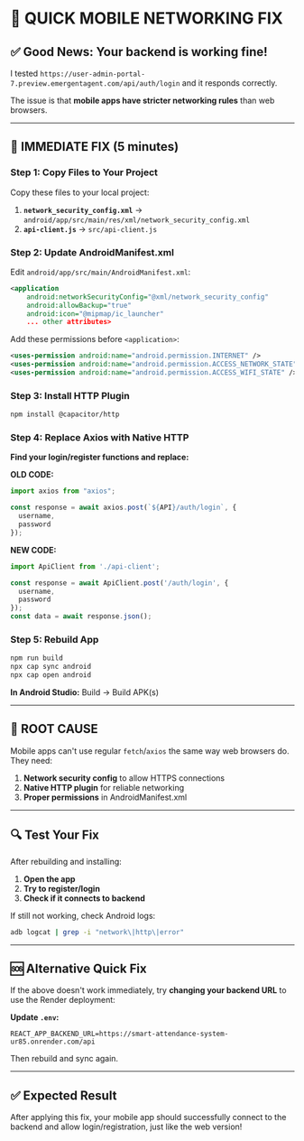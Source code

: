 # 🚀 QUICK MOBILE NETWORKING FIX

## ✅ **Good News**: Your backend is working fine!
I tested `https://user-admin-portal-7.preview.emergentagent.com/api/auth/login` and it responds correctly.

The issue is that **mobile apps have stricter networking rules** than web browsers.

---

## 🔧 **IMMEDIATE FIX** (5 minutes)

### **Step 1: Copy Files to Your Project**
Copy these files to your local project:

1. **`network_security_config.xml`** → `android/app/src/main/res/xml/network_security_config.xml`
2. **`api-client.js`** → `src/api-client.js`

### **Step 2: Update AndroidManifest.xml**
Edit `android/app/src/main/AndroidManifest.xml`:

```xml
<application
    android:networkSecurityConfig="@xml/network_security_config"
    android:allowBackup="true"
    android:icon="@mipmap/ic_launcher"
    ... other attributes>
```

Add these permissions before `<application>`:
```xml
<uses-permission android:name="android.permission.INTERNET" />
<uses-permission android:name="android.permission.ACCESS_NETWORK_STATE" />
<uses-permission android:name="android.permission.ACCESS_WIFI_STATE" />
```

### **Step 3: Install HTTP Plugin**
```bash
npm install @capacitor/http
```

### **Step 4: Replace Axios with Native HTTP**

**Find your login/register functions and replace:**

**OLD CODE:**
```javascript
import axios from "axios";

const response = await axios.post(`${API}/auth/login`, {
  username,
  password
});
```

**NEW CODE:**
```javascript
import ApiClient from './api-client';

const response = await ApiClient.post('/auth/login', {
  username,
  password
});
const data = await response.json();
```

### **Step 5: Rebuild App**
```bash
npm run build
npx cap sync android
npx cap open android
```

**In Android Studio:** Build → Build APK(s)

---

## 🎯 **ROOT CAUSE**

Mobile apps can't use regular `fetch`/`axios` the same way web browsers do. They need:
1. **Network security config** to allow HTTPS connections
2. **Native HTTP plugin** for reliable networking
3. **Proper permissions** in AndroidManifest.xml

---

## 🔍 **Test Your Fix**

After rebuilding and installing:
1. **Open the app**
2. **Try to register/login**
3. **Check if it connects to backend**

If still not working, check Android logs:
```bash
adb logcat | grep -i "network\|http\|error"
```

---

## 🆘 **Alternative Quick Fix**

If the above doesn't work immediately, try **changing your backend URL** to use the Render deployment:

**Update `.env`:**
```
REACT_APP_BACKEND_URL=https://smart-attendance-system-ur85.onrender.com/api
```

Then rebuild and sync again.

---

## ✅ **Expected Result**
After applying this fix, your mobile app should successfully connect to the backend and allow login/registration, just like the web version!